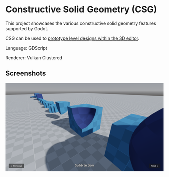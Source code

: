 # Constructive Solid Geometry (CSG)

This project showcases the various constructive solid geometry features supported by Godot.

CSG can be used to [prototype level designs within the 3D editor](https://docs.godotengine.org/en/stable/tutorials/3d/csg_tools.html).

Language: GDScript

Renderer: Vulkan Clustered

## Screenshots

![Screenshot](screenshots/csg.webp)
